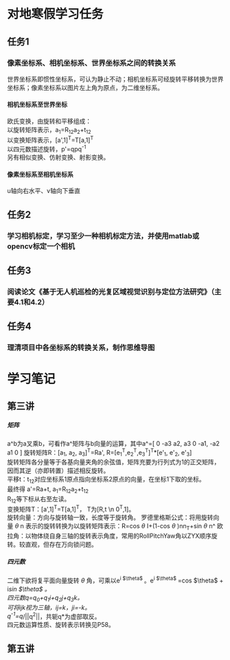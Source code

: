 # 对地寒假学习任务
## 任务1
### 像素坐标系、相机坐标系、世界坐标系之间的转换关系
世界坐标系即惯性坐标系，可认为静止不动；相机坐标系可经旋转平移转换为世界坐标系；像素坐标系以图片左上角为原点，为二维坐标系。
#### 相机坐标系至世界坐标
欧氏变换，由旋转和平移组成：  
以旋转矩阵表示，a<sub>1</sub>=R<sub>12</sub>a<sub>2</sub>+t<sub>12</sub>  
以变换矩阵表示，[a',1]<sup>T</sup>=T[a,1]<sup>T</sup>  
以四元数描述旋转，p'=qpq<sup>-1</sup>  
另有相似变换、仿射变换、射影变换。
#### 像素坐标系至相机坐标系
u轴向右水平、v轴向下垂直  

## 任务2
### 学习相机标定，学习至少一种相机标定方法，并使用matlab或opencv标定一个相机
## 任务3
### 阅读论文《基于无人机巡检的光复区域视觉识别与定位方法研究》（主要4.1和4.2）
## 任务4
### 理清项目中各坐标系的转换关系，制作思维导图
# 学习笔记
## 第三讲
##### 矩阵
a^b为a叉乘b，可看作a^矩阵与b向量的运算，其中a^=[ 0 -a3 a2, a3 0 -a1, -a2 a1 0 ] 
旋转矩阵R：[a<sub>1</sub>, a<sub>2</sub>, a<sub>3</sub>]<sup>T</sup>=Ra', 
R=[e<sub>1</sub><sup>T</sup>,e<sub>2</sub><sup>T</sup>,e<sub>3</sub><sup>T</sup>]<sup>T</sup>*[e'<sub>1</sub>, e'<sub>2</sub>, e'<sub>3</sub>]  
旋转矩阵各分量等于各基向量夹角的余弦值，矩阵充要为行列式为1的正交矩阵，因而其逆（亦即转置）描述相反旋转。  
平移t：t<sub>12</sub>对应坐标系1原点指向坐标系2原点的向量，在坐标1下取的坐标。  
最终得 a'=Ra+t, a<sub>1</sub>=R<sub>12</sub>a<sub>2</sub>+t<sub>12</sub>  
R<sub>12</sub>等下标从右至左读。  
变换矩阵T：[a',1]<sup>T</sup>=T[a,1]<sup>T</sup>，
T为[R,t \n 0<sup>T</sup>,1]。  
旋转向量：方向与旋转轴一致，长度等于旋转角。
罗德里格斯公式：将用旋转向量 $\theta$ n 表示的旋转转换为以旋转矩阵表示：R=cos $\theta$ I+(1-cos $\theta$ )nn<sub>T</sub>+sin $\theta$ n^
欧拉角：以物体绕自身三轴的旋转表示角度，常用的RollPitchYaw角以ZYX顺序旋转。较直观，但存在万向锁问题。
##### 四元数
二维下欲将复平面向量旋转 $\theta$ 角，可乘以e<sup>i $\theta\$ </sup>。e<sup>i $\theta\$ </sup>=cos $\theta\$ + i*sin $\theta\$ 。  
四元数q=q<sub>0</sub>+q<sub>1</sub>i+q<sub>2</sub>j+q<sub>3</sub>k。  
可将ijk视为三轴，ij=k，ji=-k。  
q<sup>-1</sup>=q*/||q<sup>2</sup>||，共轭q*为虚部取反。  
四元数运算性质、旋转表示转换见P58。
## 第五讲
